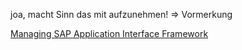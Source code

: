 
joa, macht Sinn das mit aufzunehmen!
=> Vormerkung

[Managing SAP Application Interface Framework](https://learning.sap.com/learning-journeys/managing-sap-application-interface-framework)